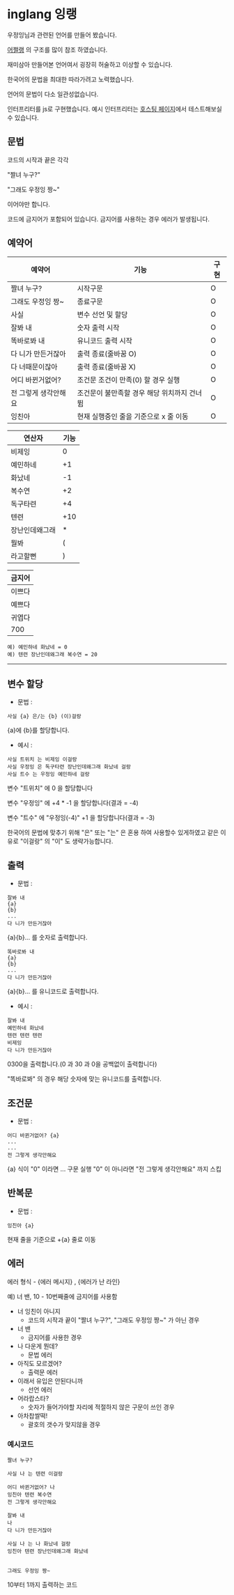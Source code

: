 # inglang 잉랭

우정잉님과 관련된 언어를 만들어 봤습니다.

[어쩔랭](https://github.com/assertive-lang/asserlang) 의 구조를 많이 참조 하였습니다.

재미삼아 만들어본 언어여서 굉장히 허술하고 이상할 수 있습니다.

한국어의 문법을 최대한 따라가려고 노력했습니다.

언어의 문법이 다소 일관성없습니다.

인터프리터를 js로 구현했습니다. 예시 인터프리터는 [호스팅 페이지](https://inglang.github.io/inglang/nodejs/view/inglang.html)에서 테스트해보실 수 있습니다.

## 문법

코드의 시작과 끝은 각각

"짤녀 누구?"

"그래도 우정잉 짱~"

이어야만 합니다.

코드에 금지어가 포함되어 있습니다. 금지어를 사용하는 경우 에러가 발생됩니다.

## 예약어

| 예약어 | 기능 | 구현 |
|--|--|--|
| 짤녀 누구? | 시작구문 | O |
| 그래도 우정잉 짱~ | 종료구문 | O |
| 사실 | 변수 선언 및 할당 | O |
| 잘봐 내 | 숫자 출력 시작 | O |
| 똑바로봐 내 | 유니코드 출력 시작 | O |
| 다 니가 만든거잖아 | 출력 종료(줄바꿈 O) | O |
| 다 너때문이잖아 | 출력 종료(줄바꿈 X) | O |
| 어디 바뀐거없어? | 조건문 조건이 만족(0) 할 경우 실행 | O |
| 전 그렇게 생각안해요 | 조건문이 불만족할 경우 해당 위치까지 건너뜀 | O |
| 잉친아 | 현재 실행중인 줄을 기준으로 x 줄 이동 | O |

| 연산자 | 기능 |
|--|--|
| 비제잉 | 0 |
| 예민하네 | +1 |
| 화났네 | -1 |
| 복수연 | +2 |
| 독구타련 | +4 |
| 텐련 | +10 |
| 장난인데왜그래 | * |
| 뭘봐 | ( |
| 라고할뻔 | ) |

| 금지어 |
|--|
| 이쁘다 |
| 예쁘다 |
| 귀엽다 |
| 700 |

```text
예) 예민하네 화났네 = 0
예) 텐련 장난인데왜그래 복수연 = 20
```

----

## 변수 할당

- 문법 :

```text
사실 {a} 은/는 {b} (이)걸랑
```

{a}에 {b}를 할당합니다.

- 예시 :

```text
사실 트위치 는 비제잉 이걸랑
사실 우정잉 은 독구타련 장난인데왜그래 화났네 걸랑
사실 트수 는 우정잉 예민하네 걸랑
```

변수 "트위치" 에 0 을 할당합니다

변수 "우정잉" 에 +4 * -1 을 할당합니다(결과 = -4)

변수 "트수" 에 "우정잉(-4)" +1 을 할당합니다(결과 = -3)

한국어의 문법에 맞추기 위해 "은" 또는 "는" 은 혼용 하여 사용할수 있게하였고
같은 이유로 "이걸랑" 의 "이" 도 생략가능합니다.

## 출력

- 문법 :

```text
잘봐 내
{a}
{b}
...
다 니가 만든거잖아
```

{a}{b}... 를 숫자로 출력합니다.

```text
똑바로봐 내
{a}
{b}
...
다 니가 만든거잖아
```

{a}{b}... 를 유니코드로 출력합니다.

- 예시 :

```text
잘봐 내
예민하네 화났네
텐련 텐련 텐련
비제잉
다 니가 만든거잖아
```

0300을 출력합니다.(0 과 30 과 0을 공백없이 출력합니다)

"똑바로봐" 의 경우 해당 숫자에 맞는 유니코드를 출력합니다.

## 조건문

- 문법 :

```text
어디 바뀐거없어? {a}
...
...
전 그렇게 생각안해요
```

{a} 식이 "0" 이라면 ... 구문 실행 "0" 이 아니라면 "전 그렇게 생각안해요" 까지 스킵

## 반복문

- 문법 :

```text
잉친아 {a}
```

현재 줄을 기준으로 +{a} 줄로 이동

## 에러

에러 형식 - {에러 메시지} , {에러가 난 라인}

예) 너 밴, 10 - 10번째줄에 금지어를 사용함

- 너 잉친이 아니지
  - 코드의 시작과 끝이 "짤녀 누구?", "그래도 우정잉 짱~" 가 아닌 경우
- 너 밴
  - 금지어를 사용한 경우
- 나 다운게 뭔데?
  - 문법 에러
- 아직도 모르겠어?
  - 출력문 에러
- 이래서 유입은 안된다니까
  - 선언 에러
- 어라랍스타?
  - 숫자가 들어가야할 자리에 적절하지 않은 구문이 쓰인 경우
- 아차찹쌀떡!
  - 괄호의 갯수가 맞지않을 경우

### 예시코드

```text
짤녀 누구?

사실 나 는 텐련 이걸랑

어디 바뀐거없어? 나
잉친아 텐련 복수연
전 그렇게 생각안해요

잘봐 내
나
다 니가 만든거잖아

사실 나 는 나 화났네 걸랑
잉친아 텐련 장난인데왜그래 화났네


그래도 우정잉 짱~
```

10부터 1까지 출력하는 코드
